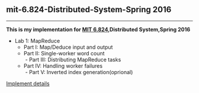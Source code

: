 ## mit-6.824-Distributed-System-Spring 2016
---

**This is my implementation for [MIT 6.824](https://pdos.csail.mit.edu/6.824/),Distributed System,Spring 2016**

* Lab 1: MapReduce  
  - Part I: Map/Deduce input and output  
  - Part II: Single-worker word count  
  - Part III: Distributing MapReduce tasks  
  - Part IV: Handling worker failures  
  - Part V: Inverted index generation(oprional)
  
[Implement details](/src/mapreduce/details.md)

